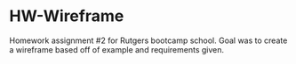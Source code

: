 # HW-Wireframe

Homework assignment #2 for Rutgers bootcamp school. Goal was to create a wireframe based off of example and requirements given.
